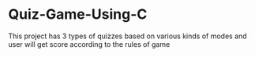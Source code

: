 # Quiz-Game-Using-C
This project has 3 types of quizzes based on various kinds of modes and user will get score according to the rules of game
